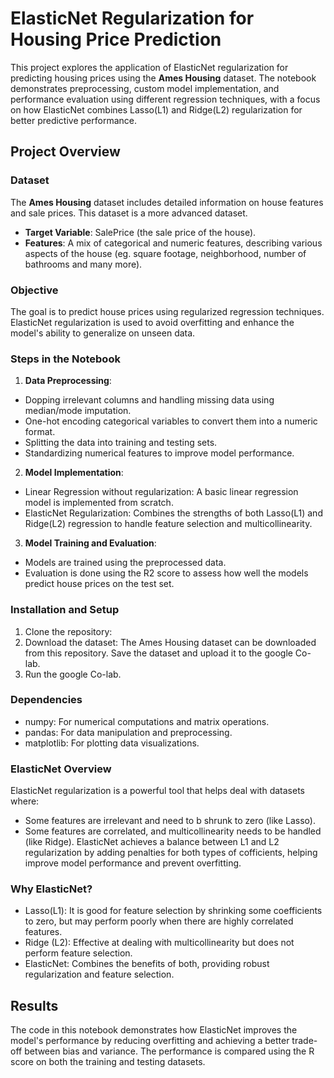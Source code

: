 # ElasticNet Regularization for Housing Price Prediction
This project explores the application of ElasticNet regularization for predicting  housing prices using the **Ames Housing** dataset. The notebook demonstrates preprocessing, custom model implementation, and performance evaluation using different regression techniques, with a focus on how ElasticNet combines Lasso(L1) and Ridge(L2) regularization for better predictive performance.

## Project Overview
### Dataset
The **Ames Housing** dataset includes detailed information on house features and sale prices. This dataset is a more advanced dataset.
  - **Target Variable**: SalePrice (the sale price of the house).
  - **Features**: A mix of categorical and numeric features, describing various aspects of the house (eg. square footage, neighborhood, number of bathrooms and many more).

### Objective
The goal is to predict house prices using regularized regression techniques. ElasticNet regularization is used to avoid overfitting and enhance the model's ability to generalize on unseen data.

### Steps in the Notebook
1. **Data Preprocessing**:
  - Dopping irrelevant columns and handling missing data using median/mode imputation.
  - One-hot encoding categorical variables to convert them into a numeric format.
  - Splitting the data into training and testing sets.
  - Standardizing numerical features to improve model performance.
2. **Model Implementation**:
  - Linear Regression without regularization: A basic linear regression model is implemented from scratch.
  -  ElasticNet Regularization: Combines the strengths of both Lasso(L1) and Ridge(L2) regression to handle feature selection and multicollinearity.
3. **Model Training and Evaluation**:
  - Models are trained using the preprocessed data.
  - Evaluation is done using the R2 score to assess how well the models predict house prices on the test set.

### Installation and Setup
  1. Clone the repository:
  2. Download the dataset: The Ames Housing dataset can be downloaded from this repository. Save the dataset and upload it to the google Co-lab.
  3. Run the google Co-lab.

### Dependencies
  - numpy: For numerical computations and matrix operations.
  - pandas: For data manipulation and preprocessing.
  - matplotlib: For plotting data visualizations.

### ElasticNet Overview
ElasticNet regularization is a powerful tool that helps deal with datasets where:
  - Some features are irrelevant and need to b shrunk to zero (like Lasso).
  - Some features are correlated, and multicollinearity needs to be handled (like Ridge).
  ElasticNet achieves a balance between L1 and L2 regularization by adding penalties for both types of cofficients, helping improve model performance and prevent overfitting.

### Why ElasticNet?
  - Lasso(L1): It is good for feature selection by shrinking some coefficients to zero, but may perform poorly when there are highly correlated features.
  - Ridge (L2): Effective at dealing with multicollinearity but does not perform feature selection.
  - ElasticNet: Combines the benefits of both, providing robust regularization and feature selection.

## Results
The code in this notebook demonstrates how ElasticNet improves the model's performance by reducing overfitting and achieving a better trade-off between bias and variance. The performance is compared using the R score on both the training and testing datasets.
